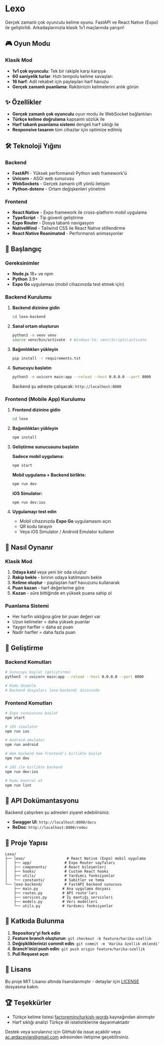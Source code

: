 # Lexo

Gerçek zamanlı çok oyunculu kelime oyunu. FastAPI ve React Native (Expo) ile geliştirildi. Arkadaşlarınızla klasik 1v1 maçlarında yarışın!

## 🎮 Oyun Modu

### Klasik Mod
- **1v1 çok oyunculu**: Tek bir rakiple karşı karşıya
- **60 saniyelik turlar**: Hızlı tempolu kelime savaşları
- **16 harf**: Adil rekabet için paylaşılan harf havuzu
- **Gerçek zamanlı puanlama**: Rakibinizin kelimelerini anlık görün

## ✨ Özellikler

- **Gerçek zamanlı çok oyunculu** oyun modu ile WebSocket bağlantıları
- **Türkçe kelime doğrulama** kapsamlı sözlük ile
- **Harf tabanlı puanlama sistemi** dengeli harf sıklığı ile
- **Responsive tasarım** tüm cihazlar için optimize edilmiş

## 🛠️ Teknoloji Yığını

### Backend
- **FastAPI** - Yüksek performanslı Python web framework'ü
- **Uvicorn** - ASGI web sunucusu
- **WebSockets** - Gerçek zamanlı çift yönlü iletişim
- **Python-dotenv** - Ortam değişkenleri yönetimi

### Frontend
- **React Native** - Expo framework ile cross-platform mobil uygulama
- **TypeScript** - Tip güvenli geliştirme
- **Expo Router** - Dosya tabanlı navigasyon
- **NativeWind** - Tailwind CSS ile React Native stillendirme
- **React Native Reanimated** - Performanslı animasyonlar

## 🚀 Başlangıç

### Gereksinimler

- **Node.js** 18+ ve npm
- **Python** 3.9+
- **Expo Go** uygulaması (mobil cihazınızda test etmek için)

### Backend Kurulumu

1. **Backend dizinine gidin**
   ```bash
   cd lexo-backend
   ```

2. **Sanal ortam oluşturun**
   ```bash
   python3 -m venv venv
   source venv/bin/activate  # Windows'ta: venv\Scripts\activate
   ```

3. **Bağımlılıkları yükleyin**
   ```bash
   pip install -r requirements.txt
   ```

4. **Sunucuyu başlatın**
   ```bash
   python3 -m uvicorn main:app --reload --host 0.0.0.0 --port 8000
   ```

   Backend şu adreste çalışacak: `http://localhost:8000`

### Frontend (Mobile App) Kurulumu

1. **Frontend dizinine gidin**
   ```bash
   cd lexo
   ```

2. **Bağımlılıkları yükleyin**
   ```bash
   npm install
   ```

3. **Geliştirme sunucusunu başlatın**

   **Sadece mobil uygulama:**
   ```bash
   npm start
   ```

   **Mobil uygulama + Backend birlikte:**
   ```bash
   npm run dev
   ```

   **iOS Simulator:**
   ```bash
   npm run dev:ios
   ```

4. **Uygulamayı test edin**
   - Mobil cihazınızda **Expo Go** uygulamasını açın
   - QR kodu tarayın
   - Veya iOS Simulator / Android Emulator kullanın

## 🎯 Nasıl Oynanır

### Klasik Mod

1. **Odaya katıl** veya yeni bir oda oluştur
2. **Rakip bekle** - birinin odaya katılmasını bekle
3. **Kelime oluştur** - paylaşılan harf havuzunu kullanarak
4. **Puan kazan** - harf değerlerine göre
5. **Kazan** - süre bittiğinde en yüksek puana sahip ol

### Puanlama Sistemi

- Her harfin sıklığına göre bir puan değeri var
- Uzun kelimeler = daha yüksek puanlar
- Yaygın harfler = daha az puan
- Nadir harfler = daha fazla puan

## 🔧 Geliştirme

### Backend Komutları

```bash
# Sunucuyu başlat (geliştirme)
python3 -m uvicorn main:app --reload --host 0.0.0.0 --port 8000

# Kodu düzenle
# Backend dosyaları lexo-backend/ dizininde
```

### Frontend Komutları

```bash
# Expo sunucusunu başlat
npm start

# iOS simulator
npm run ios

# Android emulator
npm run android

# Hem backend hem frontend'i birlikte başlat
npm run dev

# iOS ile birlikte backend
npm run dev:ios

# Kodu kontrol et
npm run lint
```

## 📝 API Dokümantasyonu

Backend çalışırken şu adresleri ziyaret edebilirsiniz:

- **Swagger UI**: `http://localhost:8000/docs`
- **ReDoc**: `http://localhost:8000/redoc`

## 📱 Proje Yapısı

```text
Lexo/
├── lexo/                   # React Native (Expo) mobil uygulama
│   ├── app/               # Expo Router sayfaları
│   ├── components/        # React bileşenleri
│   ├── hooks/             # Custom React hooks
│   ├── utils/             # Yardımcı fonksiyonlar
│   └── constants/         # Sabitler ve tema
└── lexo-backend/          # FastAPI backend sunucusu
    ├── main.py           # Ana uygulama dosyası
    ├── routes.py         # API route'ları
    ├── services.py       # İş mantığı servisleri
    ├── models.py         # Veri modelleri
    └── utils.py          # Yardımcı fonksiyonlar
```

## 🤝 Katkıda Bulunma

1. **Repository'yi fork edin**
2. **Feature branch oluşturun**: `git checkout -b feature/harika-ozellik`
3. **Değişikliklerinizi commit edin**: `git commit -m 'Harika özellik eklendi'`
4. **Branch'inizi push edin**: `git push origin feature/harika-ozellik`
5. **Pull Request açın**

## 📄 Lisans

Bu proje MIT Lisansı altında lisanslanmıştır - detaylar için [LICENSE](LICENSE) dosyasına bakın.

## 🏆 Teşekkürler

- Türkçe kelime listesi [factoreminv/turkish-words](https://github.com/factoreminv/turkish-words) kaynağından alınmıştır
- Harf sıklığı analizi Türkçe dil istatistiklerine dayanmaktadır

Destek veya sorularınız için GitHub'da issue açabilir veya [ac.ardaceylan@gmail.com](mailto:ac.ardaceylan@gmail.com) adresinden iletişime geçebilirsiniz.
